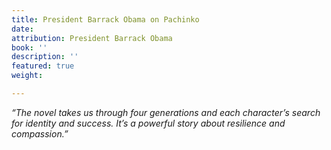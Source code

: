 ```yaml
---
title: President Barrack Obama on Pachinko
date: 
attribution: President Barrack Obama
book: ''
description: ''
featured: true
weight: 

---
```

_“The novel takes us through four generations and each character’s search for identity and success. It’s a powerful story about resilience and compassion.”_